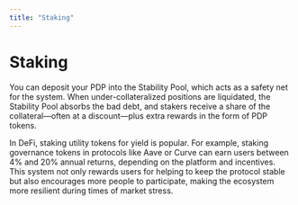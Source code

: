 ```yaml
---
title: "Staking"
---
```


Staking
=======

You can deposit your PDP into the Stability Pool, which acts as a safety net for the system. When under-collateralized positions are liquidated, the Stability Pool absorbs the bad debt, and stakers receive a share of the collateral—often at a discount—plus extra rewards in the form of PDP tokens.

In DeFi, staking utility tokens for yield is popular. For example, staking governance tokens in protocols like Aave or Curve can earn users between 4% and 20% annual returns, depending on the platform and incentives. This system not only rewards users for helping to keep the protocol stable but also encourages more people to participate, making the ecosystem more resilient during times of market stress.

